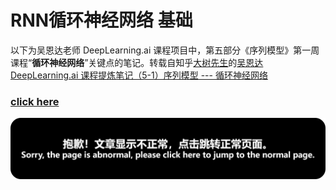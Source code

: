 # RNN循环神经网络 基础

以下为吴恩达老师 DeepLearning.ai 课程项目中，第五部分《序列模型》第一周课程“**循环神经网络**”关键点的笔记。转载自知乎[大树先生](https://www.zhihu.com/people/dashuxiansheng)的[吴恩达 DeepLearning.ai 课程提炼笔记（5-1）序列模型 --- 循环神经网络](https://zhuanlan.zhihu.com/p/34209938)



### [click here](https://github.com/Ein027/Ein027.github.io/blob/master/trans2normal/2018-11-25-RNN%E5%BE%AA%E7%8E%AF%E7%A5%9E%E7%BB%8F%E7%BD%91%E7%BB%9C%20%E5%9F%BA%E7%A1%80.md)

![](https://raw.githubusercontent.com/Ein027/Blog-Img/master/img/%E5%9B%BE%E7%89%871.png)



